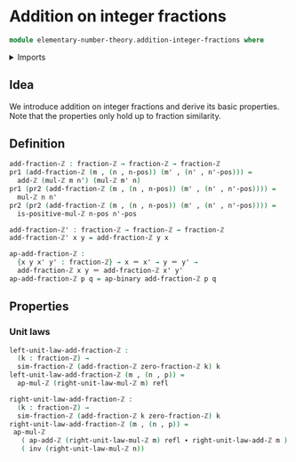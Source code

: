 # Addition on integer fractions

```agda
module elementary-number-theory.addition-integer-fractions where
```

<details><summary>Imports</summary>

```agda
open import elementary-number-theory.addition-integers
open import elementary-number-theory.integer-fractions
open import elementary-number-theory.integers
open import elementary-number-theory.multiplication-integers
open import elementary-number-theory.rational-numbers

open import foundation.dependent-pair-types
open import foundation.equality-cartesian-product-types
open import foundation.equality-dependent-pair-types
open import foundation.identity-types
open import foundation.propositions
```

</details>

## Idea

We introduce addition on integer fractions and derive its basic properties. Note
that the properties only hold up to fraction similarity.

## Definition

```agda
add-fraction-ℤ : fraction-ℤ → fraction-ℤ → fraction-ℤ
pr1 (add-fraction-ℤ (m , (n , n-pos)) (m' , (n' , n'-pos))) =
  add-ℤ (mul-ℤ m n') (mul-ℤ m' n)
pr1 (pr2 (add-fraction-ℤ (m , (n , n-pos)) (m' , (n' , n'-pos)))) =
  mul-ℤ n n'
pr2 (pr2 (add-fraction-ℤ (m , (n , n-pos)) (m' , (n' , n'-pos)))) =
  is-positive-mul-ℤ n-pos n'-pos

add-fraction-ℤ' : fraction-ℤ → fraction-ℤ → fraction-ℤ
add-fraction-ℤ' x y = add-fraction-ℤ y x

ap-add-fraction-ℤ :
  {x y x' y' : fraction-ℤ} → x ＝ x' → y ＝ y' →
  add-fraction-ℤ x y ＝ add-fraction-ℤ x' y'
ap-add-fraction-ℤ p q = ap-binary add-fraction-ℤ p q
```

## Properties

### Unit laws

```agda
left-unit-law-add-fraction-ℤ :
  (k : fraction-ℤ) →
  sim-fraction-ℤ (add-fraction-ℤ zero-fraction-ℤ k) k
left-unit-law-add-fraction-ℤ (m , (n , p)) =
  ap-mul-ℤ (right-unit-law-mul-ℤ m) refl

right-unit-law-add-fraction-ℤ :
  (k : fraction-ℤ) →
  sim-fraction-ℤ (add-fraction-ℤ k zero-fraction-ℤ) k
right-unit-law-add-fraction-ℤ (m , (n , p)) =
 ap-mul-ℤ
   ( ap-add-ℤ (right-unit-law-mul-ℤ m) refl ∙ right-unit-law-add-ℤ m )
   ( inv (right-unit-law-mul-ℤ n))
```

